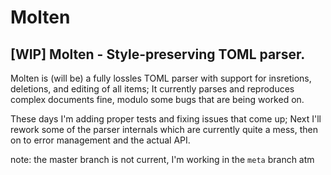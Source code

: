 # Molten
## [WIP] Molten - Style-preserving TOML parser.

Molten is (will be) a fully lossles TOML parser with support for insretions, deletions, and editing of all items; It currently parses
and reproduces complex documents fine, modulo some bugs that are being worked on.

These days I'm adding proper tests and fixing issues that come up; Next I'll rework some of the parser internals which are currently quite a mess,
then on to error management and the actual API.

note: the master branch is not current, I'm working in the `meta` branch atm
